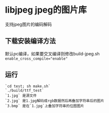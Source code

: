 
# libjpeg jpeg的图片库
支持jpeg图片的编码解码

## 下载安装编译方法
默认pc编译，如果要交叉编译则修改build-jpeg.sh  
`enable_cross_compile="enable"`  

## 运行
```
`cd test; sh make.sh`  
`./build/ttf_test`  
`1.jpg` 是源文件  
`2.jpg` 是1.jpg解码成rgb数据然后再叠加字符串后的图片  
`3.bmp` 是在`1.jpg`上叠加字符串的位图图片  
  
```
